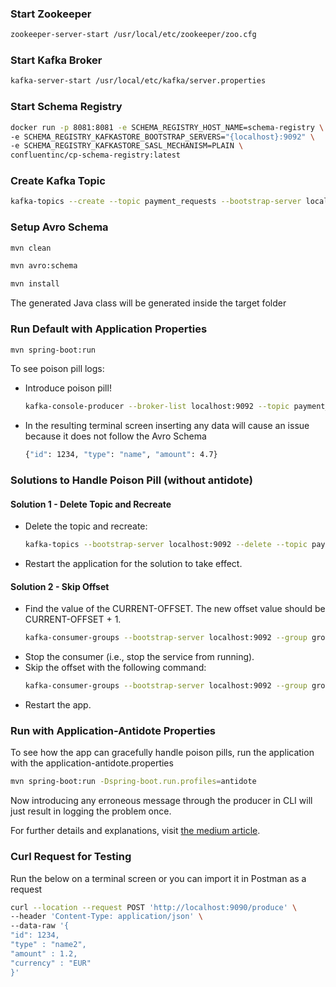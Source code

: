 ### Start Zookeeper 
```bash
zookeeper-server-start /usr/local/etc/zookeeper/zoo.cfg
```

### Start Kafka Broker
```bash
kafka-server-start /usr/local/etc/kafka/server.properties
```

### Start Schema Registry
```bash
docker run -p 8081:8081 -e SCHEMA_REGISTRY_HOST_NAME=schema-registry \
-e SCHEMA_REGISTRY_KAFKASTORE_BOOTSTRAP_SERVERS="{localhost}:9092" \
-e SCHEMA_REGISTRY_KAFKASTORE_SASL_MECHANISM=PLAIN \
confluentinc/cp-schema-registry:latest
```

### Create Kafka Topic
```bash
kafka-topics --create --topic payment_requests --bootstrap-server localhost:9092
```

### Setup Avro Schema
```bash
mvn clean
```

```bash
mvn avro:schema
```

```bash
mvn install
```
The generated Java class will be generated inside the target folder

### Run Default with Application Properties
```bash
mvn spring-boot:run
```

To see poison pill logs:
- Introduce poison pill!
  ```bash
  kafka-console-producer --broker-list localhost:9092 --topic payment_requests
  ```
  
- In the resulting terminal screen inserting any data will cause an issue because it does not follow the Avro Schema
  
  ```bash
  {"id": 1234, "type": "name", "amount": 4.7}
  ```

### Solutions to Handle Poison Pill (without antidote)

#### Solution 1 - Delete Topic and Recreate
- Delete the topic and recreate:
  ```bash
  kafka-topics --bootstrap-server localhost:9092 --delete --topic payment_requests
  ```
- Restart the application for the solution to take effect.

#### Solution 2 - Skip Offset
- Find the value of the CURRENT-OFFSET. The new offset value should be CURRENT-OFFSET + 1.
  ```bash
  kafka-consumer-groups --bootstrap-server localhost:9092 --group group1 --describe
  ```
- Stop the consumer (i.e., stop the service from running).
- Skip the offset with the following command:
  ```bash
  kafka-consumer-groups --bootstrap-server localhost:9092 --group group1 --topic payment_requests --reset-offsets --to-offset <CURRENT-OFFSET + 1> --execute
  ```
- Restart the app.

### Run with Application-Antidote Properties
To see how the app can gracefully handle poison pills, run the application with the application-antidote.properties
```bash
mvn spring-boot:run -Dspring-boot.run.profiles=antidote
```

Now introducing any erroneous message through the producer in CLI will just result in logging the problem once.

For further details and explanations, visit [the medium article](https://medium.com/p/1eb330e0c703).

### Curl Request for Testing
Run the below on a terminal screen or you can import it in Postman as a request
```bash
curl --location --request POST 'http://localhost:9090/produce' \
--header 'Content-Type: application/json' \
--data-raw '{
"id": 1234,
"type" : "name2",
"amount" : 1.2,
"currency" : "EUR"
}'
```